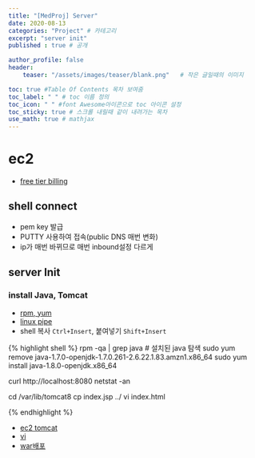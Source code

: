 ```yaml
---
title: "[MedProj] Server"
date: 2020-08-13
categories: "Project" # 카테고리
excerpt: "server init"
published : true # 공개

author_profile: false
header:
    teaser: "/assets/images/teaser/blank.png"   # 작은 글일때의 이미지

toc: true #Table Of Contents 목차 보여줌
toc_label: " " # toc 이름 정의
toc_icon: " " #font Awesome아이콘으로 toc 아이콘 설정
toc_sticky: true # 스크롤 내릴때 같이 내려가는 목차
use_math: true # mathjax
---
```



# ec2

- [free tier billing](https://gun0912.tistory.com/45)

## shell connect

- pem key 발급
- PUTTY 사용하여 접속(public DNS 매번 변화)
- ip가 매번 바뀌므로 매번 inbound설정 다르게

## server Init


### install Java, Tomcat

- [rpm, yum](https://wlstnans.tistory.com/3)
- [linux pipe](https://twpower.github.io/133-difference-between-redirect-and-pipe)
- shell 복사 `Ctrl+Insert`,  붙여넣기 `Shift+Insert`

{% highlight shell %}
rpm -qa | grep java # 설치된 java 탐색
sudo yum remove java-1.7.0-openjdk-1.7.0.261-2.6.22.1.83.amzn1.x86_64
sudo yum install java-1.8.0-openjdk.x86_64

curl http://localhost:8080
netstat -an

cd /var/lib/tomcat8
cp index.jsp ../
vi index.html

{% endhighlight %}


- [ec2 tomcat](https://hongku.tistory.com/194)
- [vi](https://jhnyang.tistory.com/54)
- [war배포](https://storyinglass.tistory.com/7)
